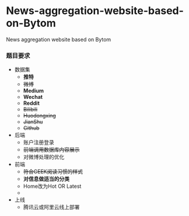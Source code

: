 # News-aggregation-website-based-on-Bytom
News aggregation website based on Bytom



### 题目要求

+ 数据集
  + **推特**
  + ~~微博~~
  + **Medium**
  + **Wechat**
  + **Reddit**
  + ~~Bilibili~~
  + ~~Huodongxing~~
  + ~~JianShu~~
  + ~~Github~~
+ 后端
  + 账户注册登录
  + ~~前端调用数据库内容展示~~
  + 对微博处理的优化
+ 前端
  + ~~符合GEEK阅读习惯的样式~~
  + **对信息做适当的分类**
  + Home改为Hot OR Latest
  + 
+ 上线
  + 腾讯云或阿里云线上部署


